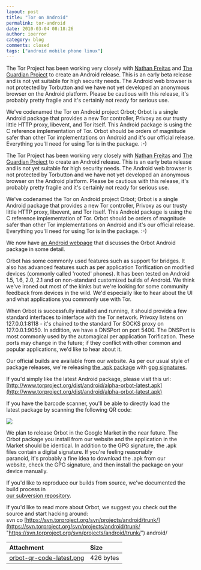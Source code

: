 ```yaml
---
layout: post
title: "Tor on Android"
permalink: tor-android
date: 2010-03-04 08:18:26
author: ioerror
category: blog
comments: closed
tags: ["android mobile phone linux"]
---
```


The Tor Project has been working very closely with [Nathan Freitas](http://openideals.com/) and [The Guardian Project](http://openideals.com/guardian/) to create an Android release. This is an early beta release and is not yet suitable for high security needs. The Android web browser is not protected by Torbutton and we have not yet developed an anonymous browser on the Android platform. Please be cautious with this release, it's probably pretty fragile and it's certainly not ready for serious use.

We've codenamed the Tor on Android project Orbot; Orbot is a single Android package that provides a new Tor controller, Privoxy as our trusty little HTTP proxy, libevent, and Tor itself. This Android package is using the C reference implementation of Tor. Orbot should be orders of magnitude safer than other Tor implementations on Android and it's our official release. Everything you'll need for using Tor is in the package. :-)

<!-- more -->

The Tor Project has been working very closely with [Nathan Freitas](http://openideals.com/) and [The Guardian Project](http://openideals.com/guardian/) to create an Android release. This is an early beta release and is not yet suitable for high security needs. The Android web browser is not protected by Torbutton and we have not yet developed an anonymous browser on the Android platform. Please be cautious with this release, it's probably pretty fragile and it's certainly not ready for serious use.

We've codenamed the Tor on Android project Orbot; Orbot is a single Android package that provides a new Tor controller, Privoxy as our trusty little HTTP proxy, libevent, and Tor itself. This Android package is using the C reference implementation of Tor. Orbot should be orders of magnitude safer than other Tor implementations on Android and it's our official release. Everything you'll need for using Tor is in the package. :-)

We now have [an Android webpage](https://www.torproject.org/docs/android.html) that discusses the Orbot Android package in some detail.

Orbot has some commonly used features such as support for bridges. It also has advanced features such as per application Torification on modified devices (commonly called 'rooted' phones). It has been tested on Android 1.5, 1.6, 2.0, 2.1 and on non-standard customized builds of Android. We think we've ironed out most of the kinks but we're looking for some community feedback from devices in the wild. We'd especially like to hear about the UI and what applications you commonly use with Tor.

When Orbot is successfully installed and running, it should provide a few standard interfaces to interface with the Tor network. Privoxy listens on 127.0.0.1:8118 - it's chained to the standard Tor SOCKS proxy on 127.0.0.1:9050. In addition, we have a DNSPort on port 5400. The DNSPort is most commonly used by the automagical per application Torification. These ports may change in the future; if they conflict with other common and popular applications, we'd like to hear about it.

Our official builds are available from our website. As per our usual style of package releases, we're releasing [the .apk package](https://www.torproject.org/dist/android/0.2.2.9-alpha-orbot-0.0.2.apk) with [gpg signatures](https://www.torproject.org/dist/android/0.2.2.9-alpha-orbot-0.0.2.apk.asc).

If you'd simply like the latest Android package, please visit this url:  
 [http://www.torproject.org/dist/android/alpha-orbot-latest.apk](http://www.torproject.org/dist/android/alpha-orbot-latest.apk)

If you have the barcode scanner, you'll be able to directly load the  
 latest package by scanning the following QR code:

![](https://blog.torproject.org/files/orbot-qr-code-latest.png)

We plan to release Orbot in the Google Market in the near future. The  
 Orbot package you install from our website and the application in the  
 Market should be identical. In addition to the GPG signature, the .apk  
 files contain a digital signature. If you're feeling reasonably  
 paranoid, it's probably a fine idea to download the .apk from our  
 website, check the GPG signature, and then install the package on your  
 device manually.

If you'd like to reproduce our builds from source, we've documented the  
 build process in  
 [our subversion repository](https://svn.torproject.org/svn/projects/android/trunk/Orbot/BUILD).

If you'd like to read more about Orbot, we suggest you check out the  
 source and start hacking around:  
 svn co [https://svn.torproject.org/svn/projects/android/trunk/](https://svn.torproject.org/svn/projects/android/trunk/ "https://svn.torproject.org/svn/projects/android/trunk/") android/

<table>
<thead>
<tr class="header">
<th align="left">Attachment</th>
<th align="left">Size</th>
</tr>
</thead>
<tbody>
<tr class="odd">
<td align="left"><a href="https://blog.torproject.org/files/orbot-qr-code-latest.png">orbot-qr-code-latest.png</a></td>
<td align="left">426 bytes</td>
</tr>
</tbody>
</table>


